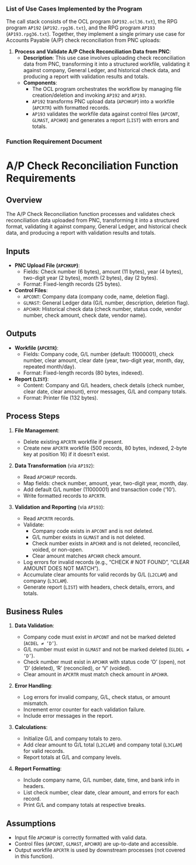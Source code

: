 ### List of Use Cases Implemented by the Program

The call stack consists of the OCL program (`AP192.ocl36.txt`), the RPG program `AP192` (`AP192.rpg36.txt`), and the RPG program `AP193` (`AP193.rpg36.txt`). Together, they implement a single primary use case for Accounts Payable (A/P) check reconciliation from PNC uploads:

1. **Process and Validate A/P Check Reconciliation Data from PNC**:
   - **Description**: This use case involves uploading check reconciliation data from PNC, transforming it into a structured workfile, validating it against company, General Ledger, and historical check data, and producing a report with validation results and totals.
   - **Components**:
     - The OCL program orchestrates the workflow by managing file creation/deletion and invoking `AP192` and `AP193`.
     - `AP192` transforms PNC upload data (`APCHKUP`) into a workfile (`APCRTR`) with formatted records.
     - `AP193` validates the workfile data against control files (`APCONT`, `GLMAST`, `APCHKR`) and generates a report (`LIST`) with errors and totals.

### Function Requirement Document



# A/P Check Reconciliation Function Requirements

## Overview
The A/P Check Reconciliation function processes and validates check reconciliation data uploaded from PNC, transforming it into a structured format, validating it against company, General Ledger, and historical check data, and producing a report with validation results and totals.

## Inputs
- **PNC Upload File (`APCHKUP`)**:
  - Fields: Check number (6 bytes), amount (11 bytes), year (4 bytes), two-digit year (2 bytes), month (2 bytes), day (2 bytes).
  - Format: Fixed-length records (25 bytes).
- **Control Files**:
  - `APCONT`: Company data (company code, name, deletion flag).
  - `GLMAST`: General Ledger data (G/L number, description, deletion flag).
  - `APCHKR`: Historical check data (check number, status code, vendor number, check amount, check date, vendor name).

## Outputs
- **Workfile (`APCRTR`)**:
  - Fields: Company code, G/L number (default: 11000001), check number, clear amount, clear date (year, two-digit year, month, day, repeated month/day).
  - Format: Fixed-length records (80 bytes, indexed).
- **Report (`LIST`)**:
  - Content: Company and G/L headers, check details (check number, clear date, clear amount), error messages, G/L and company totals.
  - Format: Printer file (132 bytes).

## Process Steps
1. **File Management**:
   - Delete existing `APCRTR` workfile if present.
   - Create new `APCRTR` workfile (500 records, 80 bytes, indexed, 2-byte key at position 16) if it doesn’t exist.

2. **Data Transformation** (via `AP192`):
   - Read `APCHKUP` records.
   - Map fields: check number, amount, year, two-digit year, month, day.
   - Add default G/L number (11000001) and transaction code (‘10’).
   - Write formatted records to `APCRTR`.

3. **Validation and Reporting** (via `AP193`):
   - Read `APCRTR` records.
   - Validate:
     - Company code exists in `APCONT` and is not deleted.
     - G/L number exists in `GLMAST` and is not deleted.
     - Check number exists in `APCHKR` and is not deleted, reconciled, voided, or non-open.
     - Clear amount matches `APCHKR` check amount.
   - Log errors for invalid records (e.g., “CHECK # NOT FOUND”, “CLEAR AMOUNT DOES NOT MATCH”).
   - Accumulate clear amounts for valid records by G/L (`L2CLAM`) and company (`L3CLAM`).
   - Generate report (`LIST`) with headers, check details, errors, and totals.

## Business Rules
1. **Data Validation**:
   - Company code must exist in `APCONT` and not be marked deleted (`ACDEL ≠ ‘D’`).
   - G/L number must exist in `GLMAST` and not be marked deleted (`GLDEL ≠ ‘D’`).
   - Check number must exist in `APCHKR` with status code ‘O’ (open), not ‘D’ (deleted), ‘R’ (reconciled), or ‘V’ (voided).
   - Clear amount in `APCRTR` must match check amount in `APCHKR`.

2. **Error Handling**:
   - Log errors for invalid company, G/L, check status, or amount mismatch.
   - Increment error counter for each validation failure.
   - Include error messages in the report.

3. **Calculations**:
   - Initialize G/L and company totals to zero.
   - Add clear amount to G/L total (`L2CLAM`) and company total (`L3CLAM`) for valid records.
   - Report totals at G/L and company levels.

4. **Report Formatting**:
   - Include company name, G/L number, date, time, and bank info in headers.
   - List check number, clear date, clear amount, and errors for each record.
   - Print G/L and company totals at respective breaks.

## Assumptions
- Input file `APCHKUP` is correctly formatted with valid data.
- Control files (`APCONT`, `GLMAST`, `APCHKR`) are up-to-date and accessible.
- Output workfile `APCRTR` is used by downstream processes (not covered in this function).

